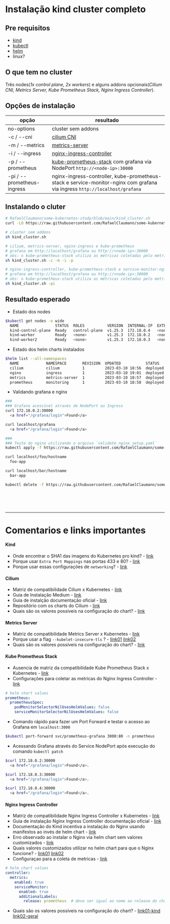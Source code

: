 # Instalação kind cluster completo

## Pre requisitos
- [kind](https://kind.sigs.k8s.io/)
- [kubectl](https://kubernetes.io/docs/tasks/tools/install-kubectl-linux/)
- [helm](https://helm.sh/)
- linux?

## O que tem no cluster
Três nodes(_1x control plane, 2x workers_) e alguns addons opcionais(_Cilium CNI, Metrics Server, Kube Prometheus Stack, Nginx Ingress Controller_).

## Opções de instalação
| opção 	                     | resultado                                                                                                                        | 
|------------------------------|----------------------------------------------------------------------------------------------------------------------------------|
| no-options                   | cluster sem addons                                                                                                               |
| -c  / --cni                  | [cilium CNI](https://github.com/cilium/cilium) |
| -m  / --metrics              | [metrics-server](https://github.com/kubernetes-sigs/metrics-server)  |
| -i  / --ingress              | [nginx-ingress-controller](https://github.com/kubernetes/ingress-nginx)  |
| -p  / --prometheus           | [kube-prometheus-stack](https://github.com/prometheus-community/helm-charts/tree/main/charts/kube-prometheus-stack) com grafana via NodePort `http://<node-ip>:30000` |
| -pi / --prometheus-ingress   | nginx-ingress-controller, kube-prometheus-stack e service-monitor-nginx com grafana via ingress `http://localhost/grafana` |

## Instalando o cluter
``` bash
# RafaelClaumann/some-kubernetes-study/blob/main/kind_cluster.sh
curl -LO https://raw.githubusercontent.com/RafaelClaumann/some-kubernetes-study/main/kind_cluster.sh

# cluster sem addons
sh kind_cluster.sh

# cilium, metrics-server, nginx-ingress e kube-prometheus
# grafana em http://localhost/grafana ou http://<node-ip>:30000
# obs: o kube-prometheus-stack utiliza as métricas coletadas pelo metrics-server
sh kind_cluster.sh -c -m -i -p

# nginx-ingress-controller, kube-prometheus-stack e service-monitor-nginx
# grafana em http://localhost/grafana ou http://<node-ip>:30000
# obs: o kube-prometheus-stack utiliza as métricas coletadas pelo metrics-server
sh kind_cluster.sh -pi
```

## Resultado esperado
- Estado dos nodes
``` bash
$kubectl get nodes -o wide     
  NAME                STATUS  ROLES          VERSION  INTERNAL-IP  EXTERNAL-IP  OS-IMAGE            CONTAINER-RUNTIME
  kind-control-plane  Ready   control-plane  v1.25.3  172.18.0.4   <none>       Ubuntu 22.04.1 LTS  containerd://1.6.9
  kind-worker         Ready   <none>         v1.25.3  172.18.0.2   <none>       Ubuntu 22.04.1 LTS  containerd://1.6.9
  kind-worker2        Ready   <none>         v1.25.3  172.18.0.3   <none>       Ubuntu 22.04.1 LTS  containerd://1.6.9
```
- Estado dos helm charts instalados
``` bash
$helm list --all-namespaces  
  NAME            NAMESPACE       REVISION  UPDATED           STATUS      CHART                          APP VERSION
  cilium          cilium          1         2023-03-10 18:56  deployed    cilium-1.13.0                  1.13.0     
  nginx           ingress         1         2023-03-10 19:01  deployed    ingress-nginx-4.5.2            1.6.4      
  metrics         metrics-server  1         2023-03-10 18:57  deployed    metrics-server-3.8.4           0.6.2      
  prometheus      monitoring      1         2023-03-10 18:58  deployed    kube-prometheus-stack-45.7.1   v0.63.0
```
- Validando grafana e nginx
``` bash
###
### Grafana acessível através de NodePort ou Ingress
curl 172.18.0.2:30000
  <a href="/grafana/login">Found</a>

curl localhost/grafana
  <a href="/grafana/login">Found</a>

###
### Teste do nginx utilizando o arquivo `validate_nginx_setup.yaml`
kubectl apply -f https://raw.githubusercontent.com/RafaelClaumann/some-kubernetes-study/main/validate_nginx_setup.yaml

curl localhost/foo/hostname
  foo-app

curl localhost/bar/hostname
  bar-app

kubectl delete -f https://raw.githubusercontent.com/RafaelClaumann/some-kubernetes-study/main/validate_nginx_setup.yaml --force --grace-period=0
```

<br>
<br>
<br>

---

# Comentarios e links importantes 

#### Kind
- Onde encontrar o SHA1 das imagens do Kubernetes pro kind? - [link](https://github.com/kubernetes-sigs/kind/releases/tag/v0.17.0)
- Porque usar `Extra Port Mappings` nas portas 433 e 80? - [link](https://kind.sigs.k8s.io/docs/user/ingress/#create-cluster)
- Porque usar essas configurações de `networking`? - [link](https://medium.com/@charled.breteche/kind-cluster-with-cilium-and-no-kube-proxy-c6f4d84b5a9d)

#### Cilium
- Matriz de compatibilidade Cilium x Kubernetes - [link](https://docs.cilium.io/en/stable/network/kubernetes/compatibility/)
- Guia de Instalação Medium - [link](https://medium.com/@charled.breteche/kind-cluster-with-cilium-and-no-kube-proxy-c6f4d84b5a9d)
- Guia de instalção documentação oficial - [link](https://docs.cilium.io/en/stable/installation/k8s-install-helm/)
- Repositório com os charts do Cilium - [link](https://quay.io/repository/cilium/cilium?tab=tags&tag=latest)
- Quais são os valores possíveis na configuração do chart? - [link](https://github.com/cilium/cilium/blob/master/install/kubernetes/cilium/values.yaml)

#### Metrics Server
- Matriz de compatibilidade Metrics Server x Kubernetes - [link](https://github.com/kubernetes-sigs/metrics-server#compatibility-matrix)
- Porque usar a flag `--kubelet-insecure-tls` ? - [link01](https://github.com/kubernetes-sigs/kind/issues/398#issuecomment-478311167) [link02](https://github.com/kubernetes-sigs/metrics-server/blob/master/README.md#configuration)
- Quais são os valores possíveis na configuração do chart? - [link](https://github.com/kubernetes-sigs/metrics-server/blob/master/charts/metrics-server/values.yaml)

#### Kube Prometheus Stack
- Ausencia de matriz da compatibilidade Kube Prometheus Stack x Kubernetes - [link](https://github.com/prometheus-community/helm-charts/issues/97)
- Configurações para coletar as metricas do Nginx Ingress Controller - [link](https://kubernetes.github.io/ingress-nginx/user-guide/monitoring/#configure-prometheus)
``` yaml
# helm chart values
prometheus:
  prometheusSpec:
    podMonitorSelectorNilUsesHelmValues: false
    serviceMonitorSelectorNilUsesHelmValues: false
```
- Comando rápido para fazer um Port Forward e testar o acesso ao Grafana em `localhost:3000`
``` bash
$kubectl port-forward svc/prometheus-grafana 3000:80 -n prometheus
```
- Acessando Grafana através do Service NodePort após execução do comando `kubectl patch`
``` bash
$curl 172.18.0.2:30000
  <a href="/grafana/login">Found</a>.

$curl 172.18.0.3:30000
  <a href="/grafana/login">Found</a>.

$curl 172.18.0.4:30000
  <a href="/grafana/login">Found</a>.
```

#### Nginx Ingress Controller
- Matriz de compatibilidade Nginx Ingress Controller x Kubernetes - [link](https://github.com/kubernetes/ingress-nginx#supported-versions-table)
- Guia de instalação Nginx Ingress Controller documentação oficial - [link](https://kubernetes.github.io/ingress-nginx/deploy/)
- Documentação do Kind incentiva a instalação do Nginx usando manifestos ao invés de helm chart - [link](https://kind.sigs.k8s.io/docs/user/ingress/#ingress-nginx)
- Erro observado ao instalar o Nginx via helm chart sem valores customizados - [link](https://sam-thomas.medium.com/kubernetes-ingressclass-error-ingress-does-not-contain-a-valid-ingressclass-78aab72c15a6)
- Quais valores customizados utilizar no helm chart para que o Nginx funcione? - [link01](https://github.com/kubernetes-sigs/kind/issues/1693#issuecomment-1166157946) [link02](https://github.com/kubernetes/ingress-nginx/blob/main/hack/manifest-templates/provider/kind/values.yaml)
- Configuraçao para a coleta de metricas - [link](https://kubernetes.github.io/ingress-nginx/user-guide/monitoring/#re-configure-nginx-ingress-controller)
``` yaml
# helm chart values
controller:
  metrics:
    enabled: true
    serviceMonitor:
      enabled: true
      additionalLabels:
        release: prometheus  # deve ser igual ao nome ao release do chart kube-prometheus-stack
```
- Quais são os valores possíveis na configuração do chart? - [link01-kind](https://github.com/kubernetes/ingress-nginx/blob/main/hack/manifest-templates/provider/kind/values.yaml) [link02-geral](https://github.com/kubernetes/ingress-nginx/blob/main/charts/ingress-nginx/values.yaml)
